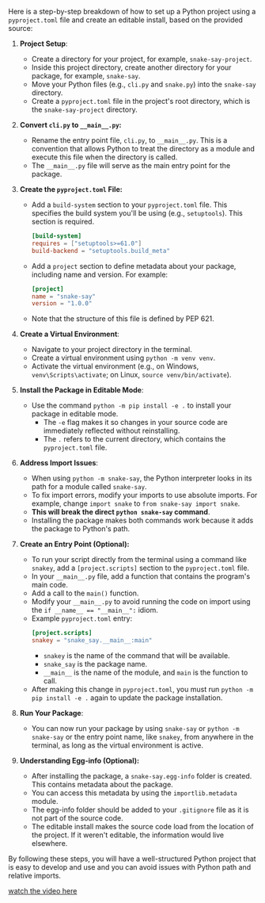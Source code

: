 Here is a step-by-step breakdown of how to set up a Python project using a `pyproject.toml` file and create an editable install, based on the provided source:

1.  **Project Setup**:
    *   Create a directory for your project, for example, `snake-say-project`.
    *   Inside this project directory, create another directory for your package, for example, `snake-say`.
    *   Move your Python files (e.g., `cli.py` and `snake.py`) into the `snake-say` directory.
    *   Create a `pyproject.toml` file in the project's root directory, which is the `snake-say-project` directory.

2.  **Convert `cli.py` to `__main__.py`:**
    *   Rename the entry point file, `cli.py`, to `__main__.py`. This is a convention that allows Python to treat the directory as a module and execute this file when the directory is called.
    *   The `__main__.py` file will serve as the main entry point for the package.

3.  **Create the `pyproject.toml` File:**
    *   Add a `build-system` section to your `pyproject.toml` file. This specifies the build system you'll be using (e.g., `setuptools`). This section is required.
        ```toml
        [build-system]
        requires = ["setuptools>=61.0"]
        build-backend = "setuptools.build_meta"
        ```
    *   Add a `project` section to define metadata about your package, including name and version. For example:
        ```toml
        [project]
        name = "snake-say"
        version = "1.0.0"
        ```
    *   Note that the structure of this file is defined by PEP 621.

4.  **Create a Virtual Environment**:
    *   Navigate to your project directory in the terminal.
    *   Create a virtual environment using `python -m venv venv`.
    *   Activate the virtual environment (e.g., on Windows, `venv\Scripts\activate`; on Linux, `source venv/bin/activate`).

5.  **Install the Package in Editable Mode**:
    *   Use the command `python -m pip install -e .` to install your package in editable mode.
        *   The `-e` flag makes it so changes in your source code are immediately reflected without reinstalling.
        *   The `.` refers to the current directory, which contains the `pyproject.toml` file.

6.  **Address Import Issues**:
    *   When using `python -m snake-say`, the Python interpreter looks in its path for a module called `snake-say`.
    *   To fix import errors, modify your imports to use absolute imports. For example, change `import snake` to `from snake-say import snake`.
    *   **This will break the direct `python snake-say` command**.
    *   Installing the package makes both commands work because it adds the package to Python's path.

7.  **Create an Entry Point (Optional):**
    *   To run your script directly from the terminal using a command like `snakey`, add a `[project.scripts]` section to the `pyproject.toml` file.
    *   In your `__main__.py` file, add a function that contains the program's main code.
    *   Add a call to the `main()` function.
    *   Modify your `__main__.py` to avoid running the code on import using the `if __name__ == "__main__":` idiom.
    *   Example `pyproject.toml` entry:
        ```toml
        [project.scripts]
        snakey = "snake_say.__main__:main"
        ```
        *   `snakey` is the name of the command that will be available.
        *   `snake_say` is the package name.
        *   `__main__` is the name of the module, and `main` is the function to call.
    *   After making this change in `pyproject.toml`, you must run `python -m pip install -e .` again to update the package installation.

8.  **Run Your Package**:
    *   You can now run your package by using `snake-say` or `python -m snake-say` or the entry point name, like `snakey`, from anywhere in the terminal, as long as the virtual environment is active.

9.  **Understanding Egg-info (Optional):**
    *   After installing the package, a `snake-say.egg-info` folder is created. This contains metadata about the package.
    *   You can access this metadata by using the `importlib.metadata` module.
    *   The egg-info folder should be added to your `.gitignore` file as it is not part of the source code.
    *   The editable install makes the source code load from the location of the project. If it weren't editable, the information would live elsewhere.

By following these steps, you will have a well-structured Python project that is easy to develop and use and you can avoid issues with Python path and relative imports.

[watch the video here](https://youtu.be/v6tALyc4C10?list=TLPQMDEwMjIwMjU3cd9V4cTnuA)